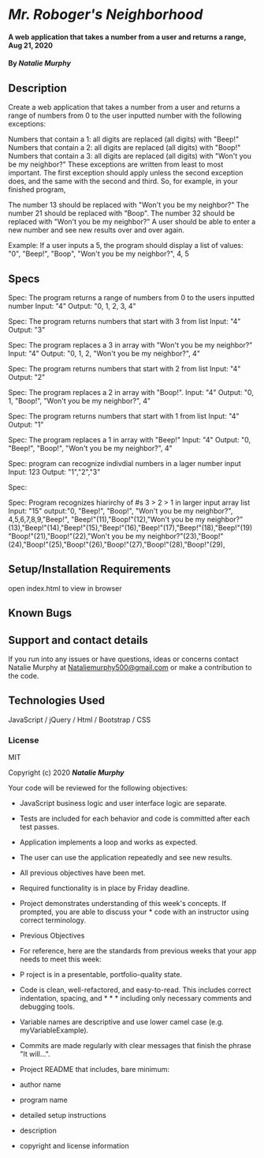 # _Mr. Roboger's Neighborhood_

#### A web application that takes a number from a user and returns a range, Aug 21, 2020

#### By _**Natalie Murphy**_

## Description

Create a web application that takes a number from a user and returns a range of numbers from 0 to the user inputted number with the following exceptions:

Numbers that contain a 1: all digits are replaced (all digits) with "Beep!"
Numbers that contain a 2: all digits are replaced (all digits) with "Boop!"
Numbers that contain a 3: all digits are replaced (all digits) with "Won't you be my neighbor?"
These exceptions are written from least to most important. The first exception should apply unless the second exception does, and the same with the second and third. So, for example, in your finished program,

The number 13 should be replaced with "Won't you be my neighbor?"
The number 21 should be replaced with "Boop".
The number 32 should be replaced with "Won't you be my neighbor?"
A user should be able to enter a new number and see new results over and over again.

Example: If a user inputs a 5, the program should display a list of values: "0", "Beep!", "Boop", "Won't you be my neighbor?", 4, 5

## Specs

Spec: The program returns a range of numbers from 0 to the users inputted number
Input: "4"
Output: "0, 1, 2, 3, 4"

Spec: The program returns numbers that start with 3 from list
Input: "4"
Output: "3"

Spec: The program replaces a 3 in array with "Won't you be my neighbor?"
Input: "4"
Output: "0, 1, 2, "Won't you be my neighbor?", 4"

Spec: The program returns numbers that start with 2 from list
Input: "4"
Output: "2"

Spec: The program replaces a 2 in array with "Boop!".
Input: "4"
Output: "0, 1, "Boop!", "Won't you be my neighbor?", 4"

Spec: The program returns numbers that start with 1 from list
Input: "4"
Output: "1"

Spec: The program replaces a 1 in array with "Beep!"
Input: "4"
Output: "0, "Beep!", "Boop!", "Won't you be my neighbor?", 4"


Spec: program can recognize indivdial numbers in a lager number input
Input: 123
Output: "1","2","3"

Spec:

Spec: Program recognizes hiarirchy of #s 3 > 2 > 1 in larger input array list
Input: "15"
output:"0, "Beep!", "Boop!", "Won't you be my neighbor?", 4,5,6,7,8,9,"Beep!",
"Beep!"(11),"Boop!"(12),"Won't you be my neighbor?"(13),"Beep!"(14),"Beep!"(15),"Beep!"(16),"Beep!"(17),"Beep!"(18),"Beep!"(19)
"Boop!"(21),"Boop!"(22),"Won't you be my neighbor?"(23),"Boop!"(24),"Boop!"(25),"Boop!"(26),"Boop!"(27),"Boop!"(28),"Boop!"(29),

## Setup/Installation Requirements

open index.html to view in browser

## Known Bugs

## Support and contact details

If you run into any issues or have questions, ideas or concerns contact Natalie Murphy at Nataliemurphy500@gmail.com or make a contribution to the code.

## Technologies Used

JavaScript / jQuery / Html / Bootstrap / CSS

### License

MIT

Copyright (c) 2020 **_Natalie Murphy_**

Your code will be reviewed for the following objectives:

* JavaScript business logic and user interface logic are separate.
* Tests are included for each behavior and code is committed after each test passes.
* Application implements a loop and works as expected.
* The user can use the application repeatedly and see new results.
* All previous objectives have been met.
* Required functionality is in place by Friday deadline.
* Project demonstrates understanding of this week's concepts. If prompted, you are able to discuss your *  code with an instructor using correct terminology.
* Previous Objectives
* For reference, here are the standards from previous weeks that your app needs to meet this week:

* P roject is in a presentable, portfolio-quality state.
* Code is clean, well-refactored, and easy-to-read. This includes correct indentation, spacing, and * * *   including only necessary comments and debugging tools.
* Variable names are descriptive and use lower camel case (e.g. myVariableExample).
* Commits are made regularly with clear messages that finish the phrase "It will…".
* Project README that includes, bare minimum:
* author name
* program name
* detailed setup instructions
* description
* copyright and license information